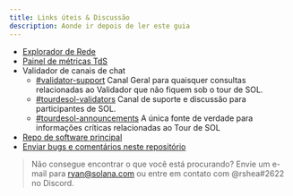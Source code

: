 ```yaml
---
title: Links úteis & Discussão
description: Aonde ir depois de ler este guia
---
```


- [Explorador de Rede](http://explorer.solana.com/)
- [Painel de métricas TdS](https://metrics.solana.com:3000/d/monitor-edge/cluster-telemetry-edge?refresh=1m&from=now-15m&to=now&var-testnet=tds)
- Validador de canais de chat
  - [\#validator-support](https://discord.gg/rZsenD) Canal Geral para quaisquer consultas relacionadas ao Validador que não fiquem sob o tour de SOL.
  - [\#tourdesol-validators](https://discord.gg/BdujK2) Canal de suporte e discussão para participantes de SOL.
  - [\#tourdesol-announcements](https://discord.gg/Q5TxEC) A única fonte de verdade para informações críticas relacionadas ao Tour de SOL
- [Repo de software principal](https://github.com/solana-labs/solana)
- [Enviar bugs e comentários neste repositório](https://github.com/solana-labs/solana/issues)

> Não consegue encontrar o que você está procurando? Envie um e-mail para ryan@solana.com ou entre em contato com @rshea\#2622 no Discord.
